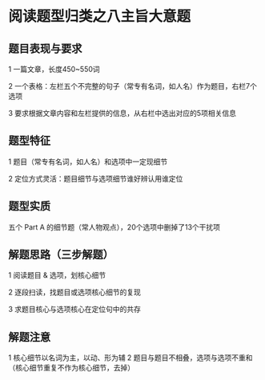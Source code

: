 # 阅读题型归类之八主旨大意题

## 题目表现与要求

1 一篇文章，长度450~550词

2 一个表格：左栏五个不完整的句子（常专有名词，如人名）作为题目，右栏7个选项

3 要求根据文章内容和左栏提供的信息，从右栏中选出对应的5项相关信息

## 题型特征

1 题目（常专有名词，如人名）和选项中一定现细节

2 定位方式灵活：题目细节与选项细节谁好辨认用谁定位

## 题型实质

五个 Part A 的细节题（常人物观点），20个选项中删掉了13个干扰项

## 解题思路（三步解题）

1 阅读题目 & 选项，划核心细节

2 逐段扫读，找题目或选项核心细节的复现

3 求题目核心与选项核心在定位句中的共存

## 解题注意

1 核心细节以名词为主，以动、形为辅
2 题目与题目不相叠，选项与选项不重和（核心细节重复不作为核心细节，去掉）
